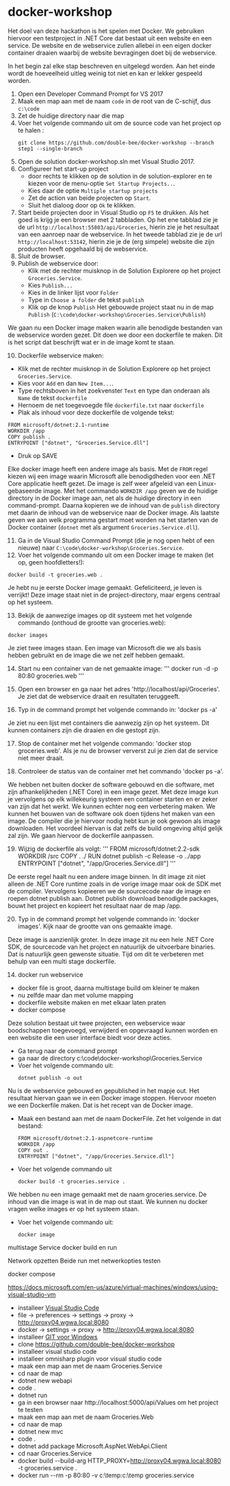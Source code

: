 # docker-workshop

Het doel van deze hackathon is het spelen met Docker. We gebruiken hiervoor een testproject in .NET Core dat bestaat uit een website en een service. De website en de webservice zullen allebei in een eigen docker container draaien waarbij de website bevragingen doet bij de webservice.

In het begin zal elke stap beschreven en uitgelegd worden. Aan het einde wordt de hoeveelheid uitleg weinig tot niet en kan er lekker gespeeld worden.

1. Open een Developer Command Prompt for VS 2017
2. Maak een map aan met de naam `code` in de root van de C-schijf, dus `c:\code`
3. Zet de huidige directory naar die map
4. Voer het volgende commando uit om de source code van het project op te halen : 
    ```
    git clone https://github.com/double-bee/docker-workshop --branch step1 --single-branch
    ```
5. Open de solution docker-workshop.sln met Visual Studio 2017.
6. Configureer het start-up project
   - door rechts te klikken op de solution in de solution-explorer en te kiezen voor de menu-optie `Set Startup Projects..`. 
   - Kies daar de optie `Multiple startup projects` 
   - Zet de action van beide projecten op `Start`. 
   - Sluit het dialoog door op `Ok` te klikken. 
7. Start beide projecten door in Visual Studio op `F5` te drukken.
   Als het goed is krijg je een browser met 2 tabbladen. Op het ene tabblad zie je de url `http://localhost:55803/api/Groceries`, hierin zie je het resultaat van een aanroep naar de webservice. In het tweede tabblad zie je de url `http://localhost:53142`, hierin zie je de (erg simpele) website die zijn producten heeft opgehaald bij de webservice.
8. Sluit de browser.
9. Publish de webservice door:
   - Klik met de rechter muisknop in de Solution Explorere op het project `Groceries.Service`. 
   - Kies `Publish...`
   - Kies in de linker lijst voor `Folder`
   - Type in `Choose a folder` de tekst `publish`
   - Klik op de knop `Publish`
Het gebouwde project staat nu in de map `Publish` (`C:\code\docker-workshop\Groceries.Service\Publish`)

We gaan nu een Docker image maken waarin alle benodigde bestanden van de webservice worden gezet. Dit doen we door een dockerfile te maken. Dit is het script dat beschrijft wat er in de image komt te staan. 

10. Dockerfile webservice maken:
   - Klik met de rechter muisknop in de Solution Explorere op het project `Groceries.Service`. 
   - Kies voor `Add` en dan `New Item...`. 
   - Type rechtsboven in het zoekvenster `Text` en type dan onderaan als `Name` de tekst `dockerfile`
   - Hernoem de net toegevoegde file `dockerfile.txt` naar `dockerfile`
   - Plak als inhoud voor deze dockerfile de volgende tekst:
   ```
   FROM microsoft/dotnet:2.1-runtime
   WORKDIR /app
   COPY publish .
   ENTRYPOINT ["dotnet", "Groceries.Service.dll"]
   ```
   - Druk op SAVE

Elke docker image heeft een andere image als basis. Met de `FROM` regel kiezen wij een image waarin Microsoft alle benodigdheden voor een .NET Core applicatie heeft gezet. De image is zelf weer afgeleid van een Linux-gebaseerde image.
Met het commando `WORKDIR /app` geven we de huidige directory in de Docker image aan, net als de huidige directory in een command-prompt.
Daarna kopieren we de inhoud van de `publish` directory met daarin de inhoud van de webservice naar de Docker image.
Als laatste geven we aan welk programma gestart moet worden na het starten van de Docker container (`dotnet` met als argument `Groceries.Service.dll`).

11. Ga in de Visual Studio Command Prompt (die je nog open hebt of een nieuwe) naar `C:\code\docker-workshop\Groceries.Service`.
12. Voer het volgende commando uit om een Docker image te maken (let op, geen hoofdletters!):
```
docker build -t groceries.web .
```
Je hebt nu je eerste Docker image gemaakt. Gefeliciteerd, je leven is verrijkt!
Deze image staat niet in de project-directory, maar ergens centraal op het systeem.
 
13. Bekijk de aanwezige images op dit systeem met het volgende commando (onthoud de grootte van groceries.web):
```
docker images
```

Je ziet twee images staan. Een image van Microsoft die we als basis hebben gebruikt en de image die we net zelf hebben gemaakt.

14. Start nu een container van de net gemaakte image:
'''
docker run -d -p 80:80 groceries.web
'''

15. Open een browser en ga naar het adres 'http://localhost/api/Groceries'. Je ziet dat de webservice draait en resultaten teruggeeft.

16. Typ in de command prompt het volgende commando in: 'docker ps -a'

Je ziet nu een lijst met containers die aanwezig zijn op het systeem. Dit kunnen containers zijn die draaien en die gestopt zijn.

17. Stop de container met het volgende commando: 'docker stop groceries.web'. Als je nu de browser ververst zul je zien dat de service niet meer draait.

18. Controleer de status van de container met het commando 'docker ps -a'.

We hebben net buiten docker de software gebouwd en die software, met zijn afhankelijkheden (.NET Core) in een image gezet. Met deze image kun je vervolgens op elk willekeurig systeem een container starten en er zeker van zijn dat het werkt.
We kunnen echter nog een verbetering maken. We kunnen het bouwen van de software ook doen tijdens het maken van een image. De compiler die je hiervoor nodig hebt kun je ook gewoon als image downloaden. Het voordeel hiervan is dat zelfs de build omgeving altijd gelijk zal zijn. We gaan hiervoor de dockerfile aanpassen.

19. Wijzig de dockerfile als volgt:
'''
FROM microsoft/dotnet:2.2-sdk
WORKDIR /src
COPY . ./
RUN dotnet publish -c Release -o ../app
ENTRYPOINT ["dotnet", "/app/Groceries.Service.dll"]
'''

De eerste regel haalt nu een andere image binnen. In dit image zit niet alleen de .NET Core runtime zoals in de vorige image maar ook de SDK met de compiler. Vervolgens kopieeren we de sourcecode naar de image en roepen dotnet publish aan. Dotnet publish download benodigde packages, bouwt het project en kopieert het resultaat naar de map /app.

20. Typ in de command prompt het volgende commando in: 'docker images'. Kijk naar de grootte van ons gemaakte image.

Deze image is aanzienlijk groter. In deze image zit nu een hele .NET Core SDK, de sourcecode van het project en natuurlijk de uitvoerbare binaries. Dat is natuurlijk geen gewenste situatie. Tijd om dit te verbeteren met behulp van een multi stage dockerfile.


14. docker run webservice

- docker file is groot, daarna multistage build om kleiner te maken
- nu zelfde maar dan met volume mapping
- dockerfile website maken en met elkaar laten praten
- docker compose





Deze solution bestaat uit twee projecten, een webservice waar boodschappen toegevoegd, verwijderd en opgevraagd kunnen worden en een website die een user interface biedt voor deze acties.

- Ga terug naar de command prompt
- ga naar de directory c:\code\docker-workshop\Groceries.Service
- Voer het volgende commando uit:
    ```
    dotnet publish -o out
    ```
Nu is de webservice gebouwd en gepublished in het mapje out. Het resultaat hiervan gaan we in een Docker image stoppen. Hiervoor moeten we een Dockerfile maken. Dat is het recept van de Docker image.
- Maak een bestand aan met de naam DockerFile. Zet het volgende in dat bestand:
    ```
    FROM microsoft/dotnet:2.1-aspnetcore-runtime
    WORKDIR /app
    COPY out .
    ENTRYPOINT ["dotnet", "/app/Groceries.Service.dll"]
    ```


- Voer het volgende commando uit
    ```
    docker build -t groceries.service .
    ```
We hebben nu een image gemaakt met de naam groceries.service. De inhoud van die image is wat in de map out staat. We kunnen nu docker vragen welke images er op het systeem staan.
- Voer het volgende commando uit:
    ```
    docker image
    ```
 
multistage
Service docker build en run

Network opzetten
Beide run met netwerkopties 
testen

docker compose



https://docs.microsoft.com/en-us/azure/virtual-machines/windows/using-visual-studio-vm

- installeer [Visual Studio Code](https://code.visualstudio.com/download)
- file -> preferences -> settings -> proxy -> http://proxy04.wgwa.local:8080
- docker -> settings -> proxy -> http://proxy04.wgwa.local:8080
- installeer [GIT voor Windows](https://git-scm.com/download/win)
- clone https://github.com/double-bee/docker-workshop
- installeer visual studio code
- installeer omnisharp plugin voor visual studio code
- maak een map aan met de naam Groceries.Service
- cd naar de map
- dotnet new webapi
- code .
- dotnet run
- ga in een browser naar http://localhost:5000/api/Values om het project te testen
- maak een map aan met de naam Groceries.Web
- cd naar de map
- dotnet new mvc
- code .
- dotnet add package Microsoft.AspNet.WebApi.Client
- cd naar Groceries.Service
- docker build --build-arg HTTP_PROXY=http://proxy04.wgwa.local:8080 -t groceries.service .
- docker run --rm -p 80:80 -v c:\temp\:c:\temp groceries.service
